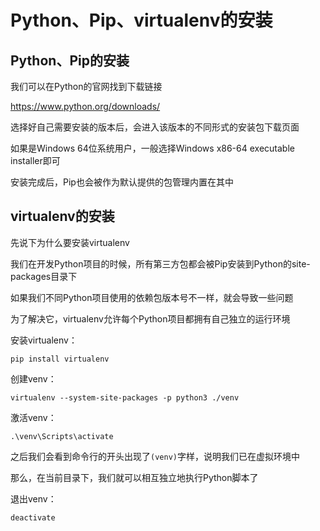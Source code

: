 #  Python、Pip、virtualenv的安装

## Python、Pip的安装

我们可以在Python的官网找到下载链接

https://www.python.org/downloads/

选择好自己需要安装的版本后，会进入该版本的不同形式的安装包下载页面

如果是Windows 64位系统用户，一般选择Windows x86-64 executable installer即可

安装完成后，Pip也会被作为默认提供的包管理内置在其中

## virtualenv的安装

先说下为什么要安装virtualenv

我们在开发Python项目的时候，所有第三方包都会被Pip安装到Python的site-packages目录下

如果我们不同Python项目使用的依赖包版本号不一样，就会导致一些问题

为了解决它，virtualenv允许每个Python项目都拥有自己独立的运行环境

安装virtualenv：

```
pip install virtualenv
```

创建venv：

```
virtualenv --system-site-packages -p python3 ./venv
```

激活venv：

```
.\venv\Scripts\activate
```

之后我们会看到命令行的开头出现了`(venv)`字样，说明我们已在虚拟环境中

那么，在当前目录下，我们就可以相互独立地执行Python脚本了

退出venv：

```
deactivate
```